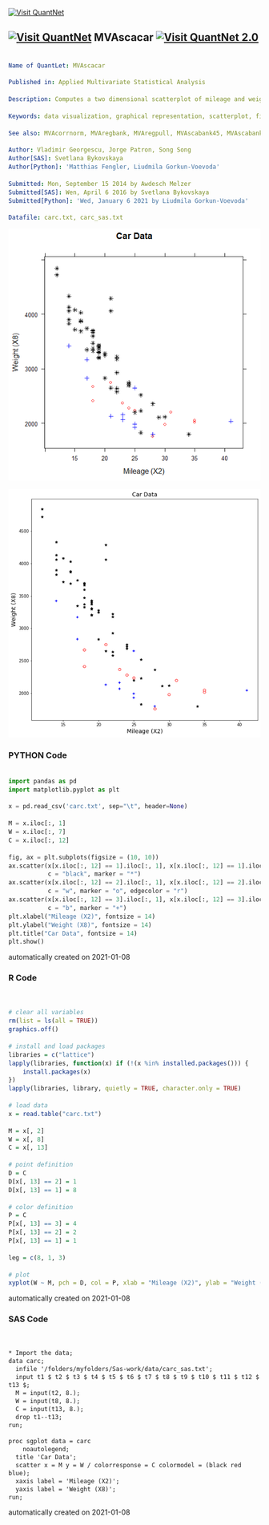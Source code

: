 [<img src="https://github.com/QuantLet/Styleguide-and-FAQ/blob/master/pictures/banner.png" width="888" alt="Visit QuantNet">](http://quantlet.de/)

## [<img src="https://github.com/QuantLet/Styleguide-and-FAQ/blob/master/pictures/qloqo.png" alt="Visit QuantNet">](http://quantlet.de/) **MVAscacar** [<img src="https://github.com/QuantLet/Styleguide-and-FAQ/blob/master/pictures/QN2.png" width="60" alt="Visit QuantNet 2.0">](http://quantlet.de/)

```yaml

Name of QuantLet: MVAscacar

Published in: Applied Multivariate Statistical Analysis

Description: Computes a two dimensional scatterplot of mileage and weight from the car data set.

Keywords: data visualization, graphical representation, scatterplot, financial, plot, sas

See also: MVAcorrnorm, MVAregbank, MVAregpull, MVAscabank45, MVAscabank56, MVAscabank456, MVAscapull1, MVAscapull2, MVAdraftbank4, MVAdrafthousing, MVAdrafthousingt

Author: Vladimir Georgescu, Jorge Patron, Song Song
Author[SAS]: Svetlana Bykovskaya
Author[Python]: 'Matthias Fengler, Liudmila Gorkun-Voevoda'

Submitted: Mon, September 15 2014 by Awdesch Melzer
Submitted[SAS]: Wen, April 6 2016 by Svetlana Bykovskaya
Submitted[Python]: 'Wed, January 6 2021 by Liudmila Gorkun-Voevoda'

Datafile: carc.txt, carc_sas.txt

```

![Picture1](MVAscacar_1.png)

![Picture2](MVAscacar_python.png)

### PYTHON Code
```python

import pandas as pd
import matplotlib.pyplot as plt

x = pd.read_csv('carc.txt', sep="\t", header=None)

M = x.iloc[:, 1]
W = x.iloc[:, 7]
C = x.iloc[:, 12]

fig, ax = plt.subplots(figsize = (10, 10))
ax.scatter(x[x.iloc[:, 12] == 1].iloc[:, 1], x[x.iloc[:, 12] == 1].iloc[:, 7], 
           c = "black", marker = "*")
ax.scatter(x[x.iloc[:, 12] == 2].iloc[:, 1], x[x.iloc[:, 12] == 2].iloc[:, 7], 
           c = "w", marker = "o", edgecolor = "r")
ax.scatter(x[x.iloc[:, 12] == 3].iloc[:, 1], x[x.iloc[:, 12] == 3].iloc[:, 7], 
           c = "b", marker = "+")
plt.xlabel("Mileage (X2)", fontsize = 14)
plt.ylabel("Weight (X8)", fontsize = 14)
plt.title("Car Data", fontsize = 14)
plt.show()
```

automatically created on 2021-01-08

### R Code
```r


# clear all variables
rm(list = ls(all = TRUE))
graphics.off()

# install and load packages
libraries = c("lattice")
lapply(libraries, function(x) if (!(x %in% installed.packages())) {
    install.packages(x)
})
lapply(libraries, library, quietly = TRUE, character.only = TRUE)

# load data
x = read.table("carc.txt")

M = x[, 2]
W = x[, 8]
C = x[, 13]

# point definition
D = C
D[x[, 13] == 2] = 1
D[x[, 13] == 1] = 8

# color definition
P = C
P[x[, 13] == 3] = 4
P[x[, 13] == 2] = 2
P[x[, 13] == 1] = 1

leg = c(8, 1, 3)

# plot
xyplot(W ~ M, pch = D, col = P, xlab = "Mileage (X2)", ylab = "Weight (X8)", main = "Car Data")

```

automatically created on 2021-01-08

### SAS Code
```sas


* Import the data;
data carc;
  infile '/folders/myfolders/Sas-work/data/carc_sas.txt';
  input t1 $ t2 $ t3 $ t4 $ t5 $ t6 $ t7 $ t8 $ t9 $ t10 $ t11 $ t12 $ t13 $;
  M = input(t2, 8.);
  W = input(t8, 8.);
  C = input(t13, 8.);
  drop t1--t13;
run;

proc sgplot data = carc
    noautolegend;
  title 'Car Data';
  scatter x = M y = W / colorresponse = C colormodel = (black red blue);
  xaxis label = 'Mileage (X2)';
  yaxis label = 'Weight (X8)';
run;

```

automatically created on 2021-01-08
